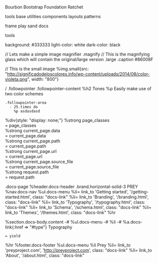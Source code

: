 Bourbon
Bootstrap
Foundation
Ratchet



tools
base
utilities
components
layouts
patterns




frame
play
sand
docs


tools





background:  #333333
light-color: white
dark-color:  black


// Lets make a simple image magnifier
.magnify
  // This is the magnifying glass which will contain the original/large version
  .large
    .caption #86008F

  // This is the small image
  %img.small{src: "http://significadodeloscolores.info/wp-content/uploads/2014/08/color-violeta.png", width: "800"}


/
  .followpointer
    .followpointer-content
      %h2 Tones
      %p Easily make use of two color schemes

    .followpointer-area
      - 25.times do
        %p asdasdasd





%div{style: "display: none;"}
  %strong page_classes<br/>
  = page_classes
  <br/>
  %strong current_page.data<br/>
  = current_page.data
  <br/>
  %strong current_page.path<br/>
  = current_page.path
  <br/>
  %strong current_page.url<br/>
  = current_page.url
  <br/>
  %strong current_page.source_file<br/>
  = current_page.source_file
  <br/>
  %strong request.path<br/>
  = request.path







.docs-page
  %header.docs-header
    .brand.horizontal-solid-3 PREY
    %nav.docs-nav
      %ul.docs-menu
        %li= link_to 'Getting started', '/getting-started.html', class: "docs-link"
        %li= link_to 'Branding', '/branding.html', class: "docs-link"
        %li= link_to 'Typography', '/typography.html', class: "docs-link"
        %li= link_to 'Schema', '/schema.html', class: "docs-link"
        %li= link_to 'Themes', '/themes.html', class: "docs-link"
  %hr

  %section.docs-body.content
    -# %ul.docs-menu
    -#   %li
    -#     %a.docs-link{:href => "#type"} Typography

    = yield

  %hr
  %footer.docs-footer
    %ul.docs-menu
      %li Prey
      %li= link_to 'preyproject.com', 'http://preyproject.com', class: "docs-link"
      %li= link_to 'About', '/about.html', class: "docs-link"

